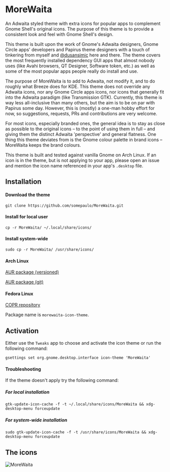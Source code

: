 # MoreWaita
An Adwaita styled theme with extra icons for popular apps to complement Gnome Shell's original icons.
The purpose of this theme is to provide a consistent look and feel with Gnome Shell's design.

This theme is built upon the work of Gnome's Adwaita designers, Gnome Circle apps' developers and Papirus theme designers with a touch of tinkering from myself and [@dusansimic](https://github.com/dusansimic) here and there. The theme covers the most frequently installed dependency GUI apps that almost nobody uses (like Avahi browsers, QT Designer, Software token, etc.) as well as some of the most popular apps people really do install and use.

The purpose of MoreWaita is to add to Adwaita, not modify it, and to do roughly what Breeze does for KDE. This theme does not override any Adwaita icons, nor any Gnome Circle apps icons, nor icons that generally fit into the Adwaita paradigm (like Transmission GTK). Currently, this theme is way less all-inclusive than many others, but the aim is to be on par with Papirus some day. However, this is (mostly) a one-man hobby effort for now, so suggestions, requests, PRs and contributions are very welcome.

For most icons, especially branded ones, the general idea is to stay as close as possible to the original icons – to the point of using them in full – and giving them the distinct Adwaita 'perspective' and general flatness. One thing this theme deviates from is the Gnome colour palette in brand icons – MoreWaita keeps the brand colours.   

This theme is built and tested against vanilla Gnome on Arch Linux. If an icon is in the theme, but is not applying to your app, please open an issue and mention the icon name referenced in your app's `.desktop` file.

## Installation

#### Download the theme
`git clone https://github.com/somepaulo/MoreWaita.git`

#### Install for local user
`cp -r MoreWaita/ ~/.local/share/icons/`

#### Install system-wide
`sudo cp -r MoreWaita/ /usr/share/icons/`

#### Arch Linux
[AUR package (versioned)](https://aur.archlinux.org/packages/morewaita)

[AUR package (git)](https://aur.archlinux.org/packages/morewaita-git)

#### Fedora Linux
[COPR repository](https://copr.fedorainfracloud.org/coprs/dusansimic/themes)

Package name is `morewaita-icon-theme`.

## Activation
Either use the `Tweaks` app to choose and activate the icon theme or run the following command:

`gsettings set org.gnome.desktop.interface icon-theme 'MoreWaita'`

#### Troubleshooting
If the theme doesn't apply try the following command:

##### For local installation
`gtk-update-icon-cache -f -t ~/.local/share/icons/MoreWaita && xdg-desktop-menu forceupdate`

##### For system-wide installation
`sudo gtk-update-icon-cache -f -t /usr/share/icons/MoreWaita && xdg-desktop-menu forceupdate`

## The icons
![MoreWaita](https://user-images.githubusercontent.com/15643750/204976722-7f363d2f-c4b9-4bd2-b3b7-5cde17b228aa.png)
